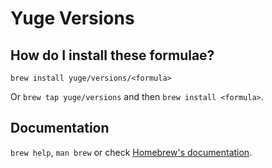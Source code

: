 # Yuge Versions

## How do I install these formulae?

`brew install yuge/versions/<formula>`

Or `brew tap yuge/versions` and then `brew install <formula>`.

## Documentation

`brew help`, `man brew` or check [Homebrew's documentation](https://docs.brew.sh).
